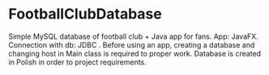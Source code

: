 # FootballClubDatabase
Simple MySQL database of football club + Java app for fans.
App: JavaFX.
Connection with db: JDBC .
Before using an app, creating a database and changing host in Main class is required to proper work.
Database is created in Polish in order to project requirements. 
